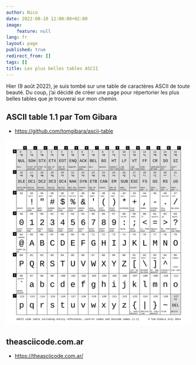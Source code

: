 ```yaml
---
author: Nico
date: 2022-08-10 12:00:00+02:00
image:
    feature: null
lang: fr
layout: page
published: true
redirect_from: []
tags: []
title: Les plus belles tables ASCII
---
```


Hier (9 août 2022), je suis tombé sur une table de caractères ASCII de toute beauté. Du coup, j’ai décidé de créer une page pour répertorier les plus belles tables que je trouverai sur mon chemin.

## ASCII table 1.1 par Tom Gibara

-   <https://github.com/tomgibara/ascii-table>

[![ASCII table 1.1 Tom Gibara][image-1]][image-1]

[image-1]: ../../files/2022-08-10-les-plus-belles-tables-ascii/ascii-table-1.1-tom-gibara.svg

## theasciicode.com.ar

-   <https://theasciicode.com.ar/>
